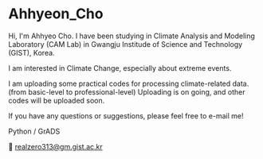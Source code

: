 # Ahhyeon_Cho

Hi, I'm Ahhyeo Cho. 
I have been studying in Climate Analysis and Modeling Laboratory (CAM Lab) in Gwangju Institude of Science and Technology (GIST), Korea.

I am interested in Climate Change, especially about extreme events.

I am uploading some practical codes for processing climate-related data. (from basic-level to professional-level)
Uploading is on going, and other codes will be uploaded soon.

If you have any questions or suggestions, please feel free to e-mail me!

Python / GrADS

📧 realzero313@gm.gist.ac.kr
